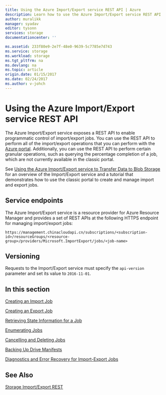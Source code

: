 ```yaml
---
title: Using the Azure Import/Export service REST API | Azure
description: Learn how to use the Azure Import/Export service REST API
author: muralikk
manager: syadav
editor: tysonn
services: storage
documentationcenter: ''

ms.assetid: 233f80e9-2e7f-48e0-9639-5c7785e7d743
ms.service: storage
ms.workload: storage
ms.tgt_pltfrm: na
ms.devlang: na
ms.topic: article
origin.date: 01/15/2017
ms.date: 02/24/2017
ms.author: v-johch
---
```


# Using the Azure Import/Export service REST API

The Azure Import/Export service exposes a REST API to enable programmatic control of import/export jobs. You can use the REST API to perform all of the import/export operations that you can perform with the [Azure portal](https://portal.azure.cn/). Additionally, you can use the REST API to perform certain granular operations, such as querying the percentage completion of a job, which are not currently available in the classic portal.

See [Using the Azure Import/Export service to Transfer Data to Blob Storage](./storage-import-export-service.md) for an overview of the Import/Export service and a tutorial that demonstrates how to use the classic portal to create and manage import and export jobs.

## Service endpoints

The Azure Import/Export service is a resource provider for Azure Resource Manager and provides a set of REST APIs at the following HTTPS endpoint for managing import/export jobs:

```
https://management.chinacloudapi.cn/subscriptions/<subscription-id>/resourceGroups/<resource-group>/providers/Microsoft.ImportExport/jobs/<job-name>
```

## Versioning

Requests to the Import/Export service must specify the `api-version` parameter and set its value to `2016-11-01`.

## In this section

[Creating an Import Job](./storage-import-export-creating-an-import-job.md)

[Creating an Export Job](./storage-import-export-creating-an-export-job.md)

[Retrieving State Information for a Job](./storage-import-export-retrieving-state-info-for-a-job.md)

[Enumerating Jobs](./storage-import-export-enumerating-jobs.md)

[Cancelling and Deleting Jobs](./storage-import-export-cancelling-and-deleting-jobs.md)

[Backing Up Drive Manifests](./storage-import-export-backing-up-drive-manifests.md)

[Diagnostics and Error Recovery for Import-Export Jobs](./storage-import-export-diagnostics-and-error-recovery.md)

## See Also
 [Storage Import/Export REST](https://docs.microsoft.com/rest/api/storageimportexport)